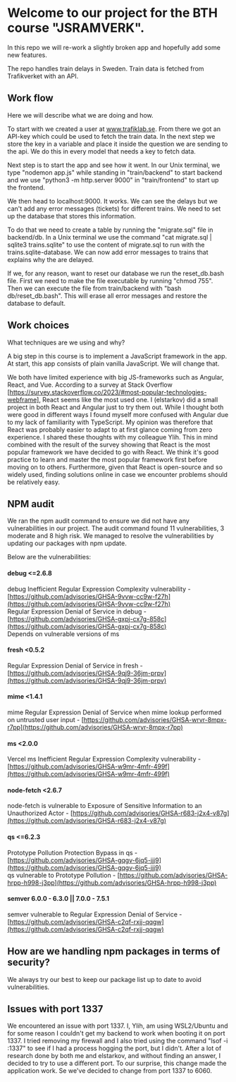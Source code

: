 
# Welcome to our project for the BTH course "JSRAMVERK".

In this repo we will re-work a slightly broken app and hopefully add
some new features.

The repo handles train delays in Sweden. Train data is fetched from
Trafikverket with an API.


## Work flow

Here we will describe what we are doing and how.

To start with we created a user at www.trafiklab.se. From there we got an
API-key which could be used to fetch the train data. In the next step we store
the key in a variable and place it inside the question we are sending to the api.
We do this in every model that needs a key to fetch data.

Next step is to start the app and see how it went. In our Unix terminal, we type
"nodemon app.js" while standing in "train/backend" to start backend and
we use "python3 -m http.server 9000" in "train/frontend" to start up the frontend.

We then head to localhost:9000. It works. We can see the delays but we can't add
any error messages (tickets) for different trains. We need to set up the database
that stores this information.

To do that we need to create a table by running the "migrate.sql" file in
backend/db. In a Unix terminal we use the command "cat migrate.sql | sqlite3 trains.sqlite"
to use the content of migrate.sql to run with the trains.sqlite-database. We can now
add error messages to trains that explains why the are delayed.

If we, for any reason, want to reset our database we run the reset_db.bash file.
First we need to make the file executable by running "chmod 755". Then we can execute
the file from train/backend with "bash db/reset_db.bash". This will erase all
error messages and restore the database to default.

## Work choices

What techniques are we using and why?

A big step in this course is to implement a JavaScript framework in the app.
At start, this app consists of plain vanilla JavaScript. We will change that.

We both have limited experience with big JS-frameworks such as
Angular, React, and Vue. According to a survey at Stack Overflow [https://survey.stackoverflow.co/2023/#most-popular-technologies-webframe],
React seems like the most used one. I (elstarkov) did a small project in both React and Angular just to try them
out. While I thought both were good in different ways I found myself more confused with Angular due to my lack of
familiarity with TypeScript. My opinion was therefore that React was probably easier to adapt to at first glance coming
from zero experience. I shared these thoughts with my colleague Ylih. This in mind combined with the result of the survey
showing that React is the most popular framework we have decided to go with React. We think it's good practice to learn and
master the most popular framework first before moving on to others. Furthermore, given that React is open-source and so widely used, finding solutions online in case we encounter problems should be relatively easy.

## NPM audit

We ran the npm audit command to ensure we did not have any vulnerabilities in our project.
The audit command found 11 vulnerabilities, 3 moderate and 8 high risk.
We managed to resolve the vulnerabilities by updating our packages with npm update.

Below are the vulnerabilities:

#### debug  <=2.6.8
debug Inefficient Regular Expression Complexity vulnerability - [https://github.com/advisories/GHSA-9vvw-cc9w-f27h](https://github.com/advisories/GHSA-9vvw-cc9w-f27h)  
Regular Expression Denial of Service in debug - [https://github.com/advisories/GHSA-gxpj-cx7g-858c](https://github.com/advisories/GHSA-gxpj-cx7g-858c)  
Depends on vulnerable versions of ms

#### fresh  <0.5.2
Regular Expression Denial of Service in fresh - [https://github.com/advisories/GHSA-9qj9-36jm-prpv](https://github.com/advisories/GHSA-9qj9-36jm-prpv)  

#### mime  <1.4.1
mime Regular Expression Denial of Service when mime lookup performed on untrusted user input - [https://github.com/advisories/GHSA-wrvr-8mpx-r7pp](https://github.com/advisories/GHSA-wrvr-8mpx-r7pp)

#### ms  <2.0.0
Vercel ms Inefficient Regular Expression Complexity vulnerability - [https://github.com/advisories/GHSA-w9mr-4mfr-499f](https://github.com/advisories/GHSA-w9mr-4mfr-499f)

#### node-fetch  <2.6.7
node-fetch is vulnerable to Exposure of Sensitive Information to an Unauthorized Actor - [https://github.com/advisories/GHSA-r683-j2x4-v87g](https://github.com/advisories/GHSA-r683-j2x4-v87g)

#### qs  <=6.2.3
Prototype Pollution Protection Bypass in qs - [https://github.com/advisories/GHSA-gqgv-6jq5-jjj9](https://github.com/advisories/GHSA-gqgv-6jq5-jjj9)  
qs vulnerable to Prototype Pollution - [https://github.com/advisories/GHSA-hrpp-h998-j3pp](https://github.com/advisories/GHSA-hrpp-h998-j3pp)

#### semver  6.0.0 - 6.3.0 || 7.0.0 - 7.5.1
semver vulnerable to Regular Expression Denial of Service - [https://github.com/advisories/GHSA-c2qf-rxjj-qqgw](https://github.com/advisories/GHSA-c2qf-rxjj-qqgw)


## How are we handling npm packages in terms of security?

We always try our best to keep our package list up to date to avoid vulnerabilities.


## Issues with port 1337

We encountered an issue with port 1337. I, Ylih, am using WSL2/Ubuntu and for some reason I couldn't get my backend to work when booting it on port 1337.
I tried removing my firewall and I also tried using the command "lsof -i :1337" to see if I had a process hogging the port, but I didn't. 
After a lot of research done by both me and elstarkov, and without finding an answer, I decided to try to use a different port. To our surprise, this change made the application work. Se we've decided to change from port 1337 to 6060.